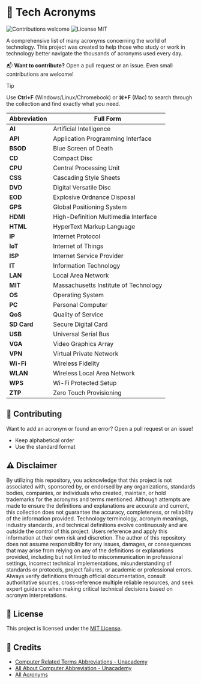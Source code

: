 # 📀 Tech Acronyms

<p>
  <img alt="Contributions welcome" src="https://img.shields.io/badge/Contributions-welcome-green">
  <img alt="License MIT" src="https://img.shields.io/badge/License-MIT-orange">
</p>

A comprehensive list of many acronyms concerning the world of technology. This project was created to help those who study or work in technology better navigate the thousands of acronyms used every day.

📬 **Want to contribute?** Open a pull request or an issue. Even small contributions are welcome!

> [!TIP]
> Use **Ctrl+F** (Windows/Linux/Chromebook) or **⌘+F** (Mac) to search through the collection and find exactly what you need.

| Abbreviation     | Full Form                          |
|------------------|------------------------------------|
| **AI**           | Artificial Intelligence            |
| **API**          | Application Programming Interface  |
| **BSOD**         | Blue Screen of Death               |
| **CD**           | Compact Disc                       |
| **CPU**          | Central Processing Unit            |
| **CSS**          | Cascading Style Sheets             |
| **DVD**          | Digital Versatile Disc             |
| **EOD**          | Explosive Ordnance Disposal        |
| **GPS**          | Global Positioning System          |
| **HDMI**         | High-Definition Multimedia Interface |
| **HTML**         | HyperText Markup Language          |
| **IP**           | Internet Protocol                  |
| **IoT**          | Internet of Things                 |
| **ISP**          | Internet Service Provider          |
| **IT**           | Information Technology             |
| **LAN**          | Local Area Network                 |
| **MIT**          | Massachusetts Institute of Technology |
| **OS**           | Operating System                   |
| **PC**           | Personal Computer                  |
| **QoS**          | Quality of Service                 |
| **SD Card**      | Secure Digital Card                |
| **USB**          | Universal Serial Bus               |
| **VGA**          | Video Graphics Array               |
| **VPN**          | Virtual Private Network            |
| **Wi-Fi**        | Wireless Fidelity                  |
| **WLAN**         | Wireless Local Area Network        |
| **WPS**          | Wi-Fi Protected Setup              |
| **ZTP**          | Zero Touch Provisioning            |

## 🙏 Contributing

Want to add an acronym or found an error? Open a pull request or an issue!

- Keep alphabetical order
- Use the standard format

## ⚠️ Disclaimer

By utilizing this repository, you acknowledge that this project is not associated with, sponsored by, or endorsed by any organizations, standards bodies, companies, or individuals who created, maintain, or hold trademarks for the acronyms and terms mentioned. Although attempts are made to ensure the definitions and explanations are accurate and current, this collection does not guarantee the accuracy, completeness, or reliability of the information provided. Technology terminology, acronym meanings, industry standards, and technical definitions evolve continuously and are outside the control of this project. Users reference and apply this information at their own risk and discretion. The author of this repository does not assume responsibility for any issues, damages, or consequences that may arise from relying on any of the definitions or explanations provided, including but not limited to miscommunication in professional settings, incorrect technical implementations, misunderstanding of standards or protocols, project failures, or academic or professional errors. Always verify definitions through official documentation, consult authoritative sources, cross-reference multiple reliable resources, and seek expert guidance when making critical technical decisions based on acronym interpretations.

## 🎫 License

This project is licensed under the [MIT License](LICENSE.md).

## 📄 Credits

- [Computer Related Terms Abbreviations - Unacademy](https://unacademy.com/content/bank-exam/study-material/computer-knowledge/computer-related-terms-abbreviations/)
- [All About Computer Abbreviation - Unacademy](https://unacademy.com/content/bank-exam/study-material/computer-knowledge/all-about-computer-abbreviation/)
- [All Acronyms](https://www.allacronyms.com/technology/abbreviations)
